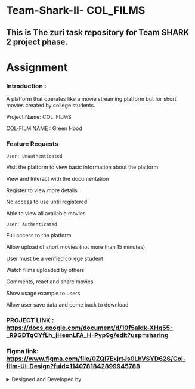 # Team-Shark-II- COL_FILMS

## This is The zuri task repository for Team SHARK 2 project phase.

# Assignment


 ### Introduction :
 
A platform that operates like a movie streaming platform but for short movies created by college students.

Project Name: COL_FILMS

COL-FILM NAME : Green Hood


### Feature Requests

	User: Unauthenticated
	
Visit the platform to view basic information about the platform

View and Interact with the documentation

Register to view more details

No access to use until registered

Able to view all available movies

	User: Authenticated
	
Full access to the platform

Allow upload of short movies (not more than 15 minutes)

User must be a verified college student

Watch films uploaded by others

Comments, react and share movies

Show usage example to users

Allow user save data and come back to download

### PROJECT LINK : https://docs.google.com/document/d/10f5aldk-XHq55-_R9GDTqCYfLh_jHesnLFA_H-Pyp9g/edit?usp=sharing

### Figma link: https://www.figma.com/file/0ZQl7ExjrtJs0LhVSYD62S/Col-film-UI-Design?fuid=1140781842899945788

<details><summary>Designed and Developed by:</summary>

- [Omatshola Onwumah](Team Leader)

- [Julie Lasu](Product Designer)

- [Bethel Ugwu](Product Designer)

- [Francesca Isek](Product Designer)

- [Martins Damisa](Product Designer)

- [Lemmy Obah](Product Designer)

- [Emmanuel Cobbina](Back-End Developer)

- [Priscillia Archibong](Back-End Developer)

- [Gospel Ferdinand](Back-End Developer)

- [Esther Oyadiji](Front-End Developer)

- [Ivy Watitwa](Front-End Developer)

- [Samuel Sosina](Front-End Developer)

- [Rebecca Benson](Front-End Developer)

</details>
